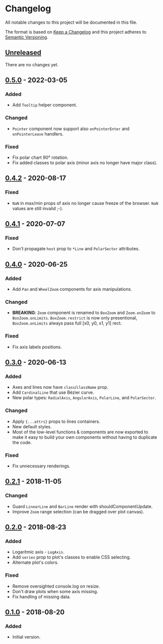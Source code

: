 # Changelog

All notable changes to this project will be documented in this file.

The format is based on [Keep a Changelog](http://keepachangelog.com/en/1.0.0/)
and this project adheres to [Semantic Versioning](http://semver.org/spec/v2.0.0.html).


## [Unreleased]

There are no changes yet.


## [0.5.0] - 2022-03-05

### Added

- Add `Tooltip` helper component.

### Changed

- `Pointer` component now support also `onPointerEnter` and `onPointerLeave`
  handlers.

### Fixed

- Fix polar chart 90° rotation.
- Fix added classes to polar axis (minor axis no longer have major class).


## [0.4.2] - 2020-08-17

### Fixed

- `NaN` in max/min props of axis no longer cause freeze of the browser.
  `NaN` values are still invalid ;-).


## [0.4.1] - 2020-07-07

### Fixed

- Don't propagate `host` prop to `*Line` and `PolarSector` attributes.


## [0.4.0] - 2020-06-25

### Added

- Add `Pan` and `WheelZoom` components for axis manipulations.


### Changed

- **BREAKING**: `Zoom` component is renamed to `BoxZoom` and `Zoom.onZoom`
  to `BoxZoom.onLimits`. `BoxZoom.restrict` is now only presentional,
  `BoxZoom.onLimits` always pass full [x0, y0, x1, y1] rect.


### Fixed

- Fix axis labels positions.


## [0.3.0] - 2020-06-13

### Added

- Axes and lines now have `class`/`className` prop.
- Add `CardinalLine` that use Bézier curve.
- New polar types: `RadialAxis`, `AngularAxis`, `PolarLine`, and `PolarSector`.


### Changed

- Apply `{...attrs}` props to lines containers.
- New default styles.
- Most of the low-level functions & components are now exported to make it easy
  to build your own components without having to duplicate the code.


### Fixed

- Fix unnecessary renderings.


## [0.2.1] - 2018-11-05

### Changed

- Guard `LinearLine` and `BarLine` render with shouldComponentUpdate.
- Improve `Zoom` range selection (can be dragged over plot canvas).


## [0.2.0] - 2018-08-23

### Added

- Logaritmic axis - `LogAxis`.
- Add `series` prop to plot's classes to enable CSS selecting.
- Alternate plot's colors.


### Fixed

- Remove oversighted console.log on resize.
- Don't draw plots when some axis missing.
- Fix handling of missing data.


## [0.1.0] - 2018-08-20

### Added

- Initial version.


[Unreleased]: https://bitbucket.org/shelacek/plotery/branches/compare/master..v0.5.0
[0.5.0]: https://bitbucket.org/shelacek/plotery/branches/compare/v0.5.0..v0.4.2
[0.4.2]: https://bitbucket.org/shelacek/plotery/branches/compare/v0.4.2..v0.4.1
[0.4.1]: https://bitbucket.org/shelacek/plotery/branches/compare/v0.4.1..v0.4.0
[0.4.0]: https://bitbucket.org/shelacek/plotery/branches/compare/v0.4.0..v0.3.0
[0.3.0]: https://bitbucket.org/shelacek/plotery/branches/compare/v0.3.0..v0.2.1
[0.2.1]: https://bitbucket.org/shelacek/plotery/branches/compare/v0.2.1..v0.2.0
[0.2.0]: https://bitbucket.org/shelacek/plotery/branches/compare/v0.2.0..v0.1.0
[0.1.0]: https://bitbucket.org/shelacek/plotery/commits/tag/v0.1.0
